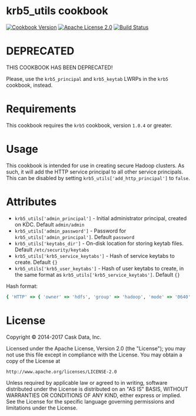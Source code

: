 # krb5_utils cookbook

[![Cookbook Version](http://img.shields.io/cookbook/v/krb5_utils.svg)](https://supermarket.getchef.com/cookbooks/krb5_utils)
[![Apache License 2.0](http://img.shields.io/badge/license-apache%202.0-green.svg)](http://opensource.org/licenses/Apache-2.0)
[![Build Status](http://img.shields.io/travis/caskdata/krb5_utils_cookbook.svg)](http://travis-ci.org/caskdata/krb5_utils_cookbook)

# DEPRECATED

THIS COOKBOOK HAS BEEN DEPRECATED!

Please, use the `krb5_principal` and `krb5_keytab` LWRPs in the `krb5` cookbook, instead.

# Requirements

This cookbook requires the `krb5` cookbook, version `1.0.4` or greater.

# Usage

This cookbook is intended for use in creating secure Hadoop clusters. As such, it will add the HTTP service
principal to all other service principals. This can be disabled by setting `krb5_utils['add_http_principal']` to `false`.

# Attributes

* `krb5_utils['admin_principal']` - Initial administrator principal, created on KDC. Default `admin/admin`
* `krb5_utils['admin_password']` - Password for `krb5_utils['admin_principal']`. Default `password`
* `krb5_utils['keytabs_dir']` - On-disk location for storing keytab files. Default `/etc/security/keytabs`
* `krb5_utils['krb5_service_keytabs']` - Hash of service keytabs to create. Default `{}`
* `krb5_utils['krb5_user_keytabs']` - Hash of user keytabs to create, in the same format as `krb5_utils['krb5_service_keytabs']`. Default `{}`

Hash format:
```ruby
{ 'HTTP' => { 'owner' => 'hdfs', 'group' => 'hadoop', 'mode' => '0640' } }
```

# License

Copyright © 2014-2017 Cask Data, Inc.

Licensed under the Apache License, Version 2.0 (the "License");
you may not use this file except in compliance with the License.
You may obtain a copy of the License at

    http://www.apache.org/licenses/LICENSE-2.0

Unless required by applicable law or agreed to in writing, software
distributed under the License is distributed on an "AS IS" BASIS,
WITHOUT WARRANTIES OR CONDITIONS OF ANY KIND, either express or implied.
See the License for the specific language governing permissions and
limitations under the License.
